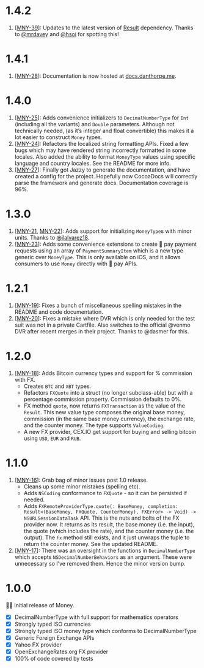 # 1.4.2
1. [[MNY-39](https://github.com/danthorpe/Money/pull/30)]: Updates to the latest version of [Result](https://github.com/antitypical/Result/releases/tag/1.0.1) dependency. Thanks to [@mrdavey](https://github.com/mrdavey) and [@hsoi](https://github.com/hsoi) for spotting this!

# 1.4.1
1. [[MNY-28](https://github.com/danthorpe/Money/pull/28)]: Documentation is now hosted at [docs.danthorpe.me](http://docs.danthorpe.me/money/1.4.1/).

# 1.4.0
1. [[MNY-25](https://github.com/danthorpe/Money/pull/25)]: Adds convenience initializers to `DecimalNumberType` for `Int` (including all the variants) and `Double` parameters. Although not technically needed, (as it’s integer and float convertible) this makes it a lot easier to construct `Money` types.
2. [[MNY-24](https://github.com/danthorpe/Money/pull/26)]: Refactors the localized string formatting APIs. Fixed a few bugs which may have rendered string incorrectly formatted in some locales. Also added the ability to format `MoneyType` values using specific language and country locales. See the README for more info.
3. [[MNY-27](https://github.com/danthorpe/Money/pull/27)]: Finally got Jazzy to generate the documentation, and have created a config for the project. Hopefully now CocoaDocs will correctly parse the framework and generate docs. Documentation coverage is 96%.  

# 1.3.0
1. [[MNY-21](https://github.com/danthorpe/Money/pull/21), [MNY-22](https://github.com/danthorpe/Money/pull/22)]: Adds support for initializing `MoneyType`s with minor units. Thanks to [@jlalvarez18](https://github.com/jlalvarez18).
2. [[MNY-23](https://github.com/danthorpe/Money/pull/23)]: Adds some convenience extensions to create  pay payment requests using an array of `PaymentSummaryItem` which is a new type generic over `MoneyType`. This is only available on iOS, and it allows consumers to use `Money` directly with  pay APIs.
 
# 1.2.1
1. [[MNY-19](https://github.com/danthorpe/Money/pull/19)]: Fixes a bunch of miscellaneous spelling mistakes in the README and code documentation.
2. [[MNY-20](https://github.com/danthorpe/Money/pull/20)]: Fixes a mistake where DVR which is only needed for the test suit was not in a private Cartfile. Also switches to the official @venmo DVR after recent merges in their project. Thanks to @dasmer for this.

# 1.2.0
1. [[MNY-18](https://github.com/danthorpe/Money/pull/18)]: Adds Bitcoin currency types and support for % commission with FX.
	* Creates `BTC` and `XBT` types.
	* Refactors `FXQuote` into a struct (no longer subclass-able) but with a percentage commission property. Commission defaults to 0%.
	* FX method `quote`, now returns `FXTransaction` as the value of the `Result`. This new value type composes the original base money, commission (in the same base money currency), the exchange rate, and the counter money. The type supports `ValueCoding`.
	* A new FX provider, CEX.IO get support for buying and selling bitcoin using `USD`, `EUR` and `RUB`. 

# 1.1.0
1. [[MNY-16](https://github.com/danthorpe/Money/pull/16)]: Grab bag of minor issues post 1.0 release.
	* Cleans up some minor mistakes (spelling etc). 
	* Adds `NSCoding` conformance to `FXQuote` - so it can be persisted if needed.
	* Adds `FXRemoteProviderType.quote(: BaseMoney, completion: Result<(BaseMoney, FXQuote, CounterMoney), FXError> -> Void) -> NSURLSessionDataTask` API. This is the nuts and bolts of the FX provider now. It returns as its result, the base money (i.e. the input), the quote (which includes the rate), and the counter money (i.e. the output). The `fx` method still exists, and it just unwraps the tuple to return the counter money. See the updated README.
2. [[MNY-17](https://github.com/danthorpe/Money/pull/17)]: There was an oversight in the functions in `DecimalNumberType` which accepts `NSDecimalNumberBehaviors` as an argument. These were unnecessary so I’ve removed them. Hence the minor version bump.

# 1.0.0
🎉🐝 Initial release of Money.

- [x] DecimalNumberType with full support for mathematics operators
- [x] Strongly typed ISO currencies
- [x] Strongly typed ISO money type which conforms to DecimalNumberType
- [x] Generic Foreign Exchange APIs
- [x] Yahoo FX provider
- [x] OpenExchangeRates.org FX provider 
- [x] 100% of code covered by tests 
